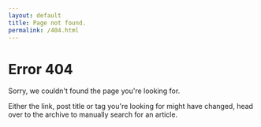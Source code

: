 ```yaml
---
layout: default
title: Page not found.
permalink: /404.html
---
```


# Error 404

Sorry, we couldn't found the page you're looking for.

Either the link, post title or tag you're looking for might have changed, head over to the archive to manually search for an article.